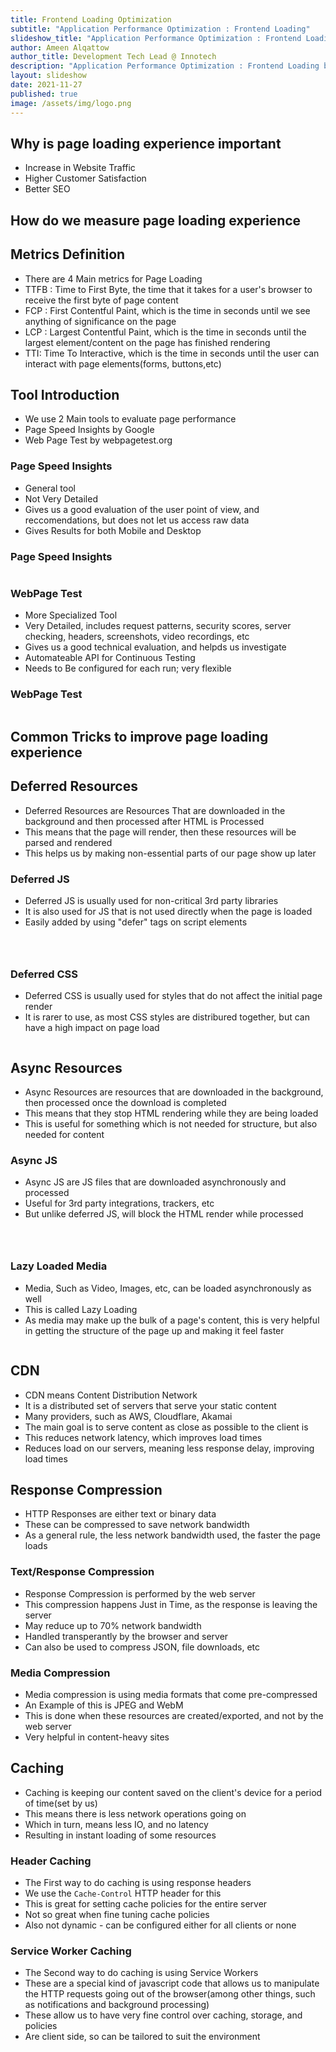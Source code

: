 ```yaml
---
title: Frontend Loading Optimization
subtitle: "Application Performance Optimization : Frontend Loading"
slideshow_title: "Application Performance Optimization : Frontend Loading"
author: Ameen Alqattow
author_title: Development Tech Lead @ Innotech
description: "Application Performance Optimization : Frontend Loading by Ameen Alqattow"
layout: slideshow
date: 2021-11-27
published: true
image: /assets/img/logo.png
---
```


<section>
    <h1>Why is page loading experience important</h1>
</section>
<section>
    <ul>
        <li>Increase in Website Traffic</li>
        <li>Higher Customer Satisfaction</li>
        <li>Better SEO</li>
    </ul>
</section>
<section>
    <h1>How do we measure page loading experience</h1>
</section>
<section>
    <h2>Metrics Definition</h2>
    <ul>
        <li>There are 4 Main metrics for Page Loading</li>
        <li>TTFB : Time to First Byte, the time that it takes for a user's browser to receive the first byte of page content</li>
        <li>FCP : First Contentful Paint, which is the time in seconds until we see anything of significance on the page</li>
        <li>LCP : Largest Contentful Paint, which is the time in seconds until the largest element/content on the page has finished rendering</li>
        <li>TTI: Time To Interactive, which is the time in seconds until the user can interact with page elements(forms, buttons,etc)</li>
    </ul>
</section>
<section>
    <h2>Tool Introduction</h2>
    <ul>
        <li>We use 2 Main tools to evaluate page performance</li>
        <li>Page Speed Insights by Google</li>
        <li>Web Page Test by webpagetest.org</li>
    </ul>
</section>
<section>
    <h3>Page Speed Insights</h3>
    <ul>
        <li>General tool</li>
        <li>Not Very Detailed</li>
        <li>Gives us a good evaluation of the user point of view, and reccomendations, but does not let us access raw data</li>
        <li>Gives Results for both Mobile and Desktop</li>
    </ul>
</section>
<section>
    <h3>Page Speed Insights</h3>
    <img data-src="/assets/slideshows/2021-11-27-ameen-alqattow-frontend-optimization/pagespeed-insights.png">
</section>
<section>
    <h3>WebPage Test</h3>
    <ul>
        <li>More Specialized Tool</li>
        <li>Very Detailed, includes request patterns, security scores, server checking, headers, screenshots, video recordings, etc</li>
        <li>Gives us a good technical evaluation, and helpds us investigate</li>
        <li>Automateable API for Continuous Testing</li>
        <li>Needs to Be configured for each run; very flexible</li>
    </ul>
</section>
<section>
    <h3>WebPage Test</h3>
    <img data-src="/assets/slideshows/2021-11-27-ameen-alqattow-frontend-optimization/webpagetest.png">
</section>
<section>
    <h1>Common Tricks to improve page loading experience</h1>
</section>
<section>
    <h2>Deferred Resources</h2>
    <ul>
        <li>Deferred Resources are Resources That are downloaded in the background and then processed after HTML is Processed</li>
        <li>This means that the page will render, then these resources will be parsed and rendered</li>
        <li>This helps us by making non-essential parts of our page show up later</li>
    </ul>
</section>
<section>
    <h3>Deferred JS</h3>
    <ul>
        <li>Deferred JS is usually used for non-critical 3rd party libraries</li>
        <li>It is also used for JS that is not used directly when the page is loaded</li>
        <li>Easily added by using "defer" tags on script elements</li>
    </ul>
    <pre><code><script type="text/template">
        <script src="my/script/source" defer></script>
    </script></code></pre>
</section>
<section>
    <h3>Deferred CSS</h3>
    <ul>
        <li>Deferred CSS is usually used for styles that do not affect the initial page render</li>
        <li>It is rarer to use, as most CSS styles are distribured together, but can have a high impact on page load</li>
    </ul>
    <pre><code><script type="text/template">
    <link rel="preload" href="/path/to/styles.css"
    as="style" onload="this.onload=null;this.rel='stylesheet'">
    </script></code></pre>
</section>
<section>
    <h2>Async Resources</h2>
    <ul>
        <li>Async Resources are resources that are downloaded in the background, then processed once the download is completed</li>
        <li>This means that they stop HTML rendering while they are being loaded</li>
        <li>This is useful for something which is not needed for structure, but also needed for content</li>
    </ul>
</section>
<section>
    <h3>Async JS</h3>
    <ul>
        <li>Async JS are JS files that are downloaded asynchronously and processed</li>
        <li>Useful for 3rd party integrations, trackers, etc</li>
        <li>But unlike deferred JS, will block the HTML render while processed</li>
    </ul>
    <pre><code><script type="text/template">
    <script src="my/script/source" async></script>
    </script></code></pre>
</section>
<section>
    <h3>Lazy Loaded Media</h3>
    <ul>
        <li>Media, Such as Video, Images, etc, can be loaded asynchronously as well</li>
        <li>This is called Lazy Loading</li>
        <li>As media may make up the bulk of a page's content, this is very helpful in getting the structure of the page up and making it feel faster</li>
    </ul>
    <pre><code><script type="text/template">
    <!-- Add loading="lazy" to image -->
    <img src="my/image/source/image.png" loading="lazy">
    <!-- Add preload="none" to videos -->
    <video controls preload="none" poster="placeholder.jpg">
    <!-- Video Sources -->
    </video>
    </script></code></pre>
</section>
<section>
    <h2>CDN</h2>
    <ul>
        <li>CDN means Content Distribution Network</li>
        <li>It is a distributed set of servers that serve your static content</li>
        <li>Many providers, such as AWS, Cloudflare, Akamai</li>
        <li>The main goal is to serve content as close as possible to the client is</li>
        <li>This reduces network latency, which improves load times</li>
        <li>Reduces load on our servers, meaning less response delay, improving load times</li>
    </ul>
</section>

<section>
    <h2>Response Compression</h2>
    <ul>
        <li>HTTP Responses are either text or binary data</li>
        <li>These can be compressed to save network bandwidth</li>
        <li>As a general rule, the less network bandwidth used, the faster the page loads</li>
    </ul>
</section>
<section>
    <h3>Text/Response Compression</h3>
    <ul>
        <li>Response Compression is performed by the web server</li>
        <li>This compression happens Just in Time, as the response is leaving the server</li>
        <li>May reduce up to 70% network bandwidth</li>
        <li>Handled transperantly by the browser and server</li>
        <li>Can also be used to compress JSON, file downloads, etc</li>
    </ul>
</section>
<section>
    <h3>Media Compression</h3>
    <ul>
        <li>Media compression is using media formats that come pre-compressed</li>
        <li>An Example of this is JPEG and WebM</li>
        <li>This is done when these resources are created/exported, and not by the web server</li>
        <li>Very helpful in content-heavy sites</li>
    </ul>
</section>

<section>
    <h2>Caching</h2>
    <ul>
        <li>Caching is keeping our content saved on the client's device for a period of time(set by us)</li>
        <li>This means there is less network operations going on</li>
        <li>Which in turn, means less IO, and no latency</li>
        <li>Resulting in instant loading of some resources</li>
    </ul>
</section>
<section>
    <h3>Header Caching</h3>
    <ul>
        <li>The First way to do caching is using response headers</li>
        <li>We use the
            <code>Cache-Control</code>
            HTTP header for this</li>
        <li>This is great for setting cache policies for the entire server</li>
        <li>Not so great when fine tuning cache policies</li>
        <li>Also not dynamic - can be configured either for all clients or none</li>
    </ul>
</section>
<section>
    <h3>Service Worker Caching</h3>
    <ul>
        <li>The Second way to do caching is using Service Workers</li>
        <li>These are a special kind of javascript code that allows us to manipulate the HTTP requests going out of the browser(among other things, such as notifications and background processing)</li>
        <li>These allow us to have very fine control over caching, storage, and policies</li>
        <li>Are client side, so can be tailored to suit the environment</li>
    </ul>
</section>

